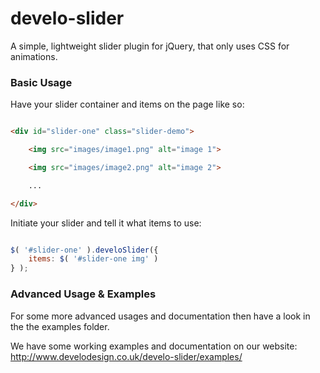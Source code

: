 develo-slider
=============

A simple, lightweight slider plugin for jQuery, that only uses CSS for animations.

### Basic Usage ###

Have your slider container and items on the page like so:

```html

<div id="slider-one" class="slider-demo">

	<img src="images/image1.png" alt="image 1">

    <img src="images/image2.png" alt="image 2">

	...

</div>

```

Initiate your slider and tell it what items to use:

```javascript

$( '#slider-one' ).develoSlider({
    items: $( '#slider-one img' )
} );

```

### Advanced Usage & Examples ###

For some more advanced usages and documentation then have a look in the the examples folder.

We have some working examples and documentation on our website: http://www.develodesign.co.uk/develo-slider/examples/


